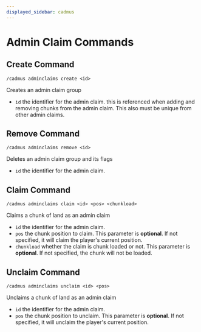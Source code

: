 ```yaml
---
displayed_sidebar: cadmus
---
```


# Admin Claim Commands

## Create Command

```text
/cadmus adminclaims create <id>
```
Creates an admin claim group
- `id` the identifier for the admin claim. this is referenced when
  adding and removing chunks from the admin claim. This also must be
  unique from other admin claims.

## Remove Command

```text
/cadmus adminclaims remove <id>
```
Deletes an admin claim group and its flags
- `id` the identifier for the admin claim.

## Claim Command

```text
/cadmus adminclaims claim <id> <pos> <chunkload>
```
Claims a chunk of land as an admin claim
- `id` the identifier for the admin claim.
- `pos` the chunk position to claim. This parameter is **optional**.
  If not specified, it will claim the player's current position.
- `chunkload` whether the claim is chunk loaded or not. This parameter is **optional**.
  If not specified, the chunk will not be loaded.

## Unclaim Command

```text
/cadmus adminclaims unclaim <id> <pos>
```
Unclaims a chunk of land as an admin claim
- `id` the identifier for the admin claim.
- `pos` the chunk position to unclaim. This parameter is **optional**.
  If not specified, it will unclaim the player's current position.
